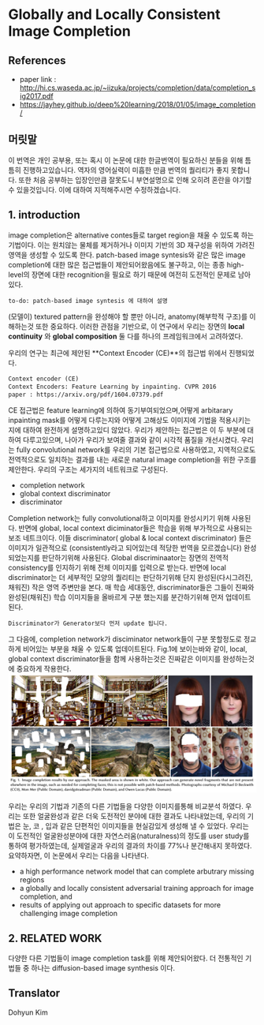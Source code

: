 # Globally and Locally Consistent Image Completion

## References
* paper link : http://hi.cs.waseda.ac.jp/~iizuka/projects/completion/data/completion_sig2017.pdf
* https://jayhey.github.io/deep%20learning/2018/01/05/image_completion/

## 머릿말
이 번역은 개인 공부용, 또는 혹시 이 논문에 대한 한글번역이 필요하신 분들을 위해 틈틈히 진행하고있습니다. 역자의 영어실력이 미흡한 만큼 번역의 퀄리티가 좋지 못합니다. 또한 처음 공부하는 입장인만큼 잘못도니 부연설명으로 인해 오히려 혼란을 야기할수 있을것입니다. 이에 대하여 지적해주시면 수정하겠습니다.

## 1. introduction

image completion은  alternative contes들로 target region을 채울 수 있도록 하는 기법이다. 이는 원치않는  물체를 제거하거나 이미지 기반의 3D 재구성을 위하여 가려진 영역을 생성할 수 있도록 한다. patch-based image syntesis와 같은 많은 image completion에 대한 많은 접근법들이 제안되어왔음에도 불구하고, 이는 종종 high-level의 장면에 대한 recognition을 필요로 하기 때문에 여전히 도전적인 문제로 남아있다.

~~~
to-do: patch-based image syntesis 에 대하여 설명
~~~

(모델이) textured pattern을 완성해야 할 뿐만 아니라, anatomy(해부학적 구조)를 이해하는것 또한 중요하다. 이러한 관점을 기반으로, 이 연구에서 우리는 장면의 **local continuity** 와 **global composition** 둘 다를 하나의 프레임워크에서 고려하였다.

우리의 연구는 최근에 제안된 **Context Encoder (CE)**의 접근법 위에서 진행되었다.
~~~
Context encoder (CE)
Context Encoders: Feature Learning by inpainting. CVPR 2016
paper : https://arxiv.org/pdf/1604.07379.pdf
~~~

CE 접근법은 feature learning에 의하여 동기부여되었으며,어떻게 arbitarary inpainting mask를 어떻게 다루는지와 어떻게 고해상도 이미지에 기법을 적용시키는지에 대하여 완전하게 설명하고있디 않았다. 우리가 제안하는 접근법은 이 두 부분에 대하여 다루고있으며, 나아가 우리가 보여줄 결과와 같이 시각적 품질을 개선시켰다.
 우리는 fully convolutional network를 우리의 기본 접근법으로 사용하였고, 지역적으로도 전역적으로도 일치하는 결과를 내는 새로운 natural image completion을 위한 구조를 제안한다. 우리의 구조는 세가지의 네트워크로 구성된다.
 * completion network
 * global context discriminator
 * discriminator
 
Completion network는 fully convolutional하고 이미지를 완성시키기 위해 사용된다. 반면에 global, local context diciminator들은 학습을 위해 부가적으로 사용되는 보조 네트크이다. 이들 discriminator( global & local context discriminator) 들은 이미지가 일관적으로 (consistently라고 되어있는데 적당한 번역을 모르겠습니다) 완성되었는지를 판단하기위해 사용된다. Global discriminaator는 장면의 전역적 consistency를 인지하기 위해 전체 이미지를 입력으로 받는다. 반면에 local discriminator는 더 세부적인 모양의 퀄리티는 판단하기위해  단지 완성된(다시그려진, 채워진) 작은 영역 주변만을 본다. 매 학습 세대동안, discriminator들은 그들이 진짜와 완성된(채워진) 학습 이미지들을 올바르게 구분 했는지를 분간하기위해 먼저 업데이트된다.

~~~
Discriminator가 Generator보다 먼저 update 됩니다.
~~~

그 다음에, completion network가 disciminator network들이 구분 못할정도로 정교하게 비어있는 부분을 채울 수 있도록 업데이트된다. Fig.1에 보이는바와 같이, local, global context discriminator들을 함께 사용하는것은 진짜같은 이미지를 완성하는것에 중요하게 작용한다.
![](https://raw.githubusercontent.com/ppooiiuuyh/-Papers-References/master/Globally%20and%20Locallly%20consistent%20image%20completion/asset/fig1.png)

우리는 우리의 기법과 기존의 다른 기법들을 다양한 이미지를통해 비교분석 하였다. 우리는 또한 얼굴완성과 같은 더욱 도전적인 분야에 대한 결과도 나타내었는데, 우리의 기법은 눈, 코 , 입과 같은 단편적인 이미지들을 현실감있게 생성해 낼 수 있었다. 우리는 이 도전적인 얼굴완성분야에 대한 자연스러움(naturalness)의 정도를 user study를 통하여 평가하였는데, 실제얼굴과 우리의 결과의 차이를 77%나 분간해내지 못하였다.
요약하자면, 이 논문에서 우리는 다음을 나타낸다.
* a high performance network model that can complete arbutrary missing regions
* a globally and locally consistent adversarial training approach for image completion, and
* results of applying out approach to specific datasets for more challenging image completion

## 2. RELATED WORK
다양한 다른 기법들이 image completion task를 위해 제안되어왔다. 더 전통적인 기법들 중 하나는 diffusion-based image synthesis 이다.

## Translator
Dohyun Kim
